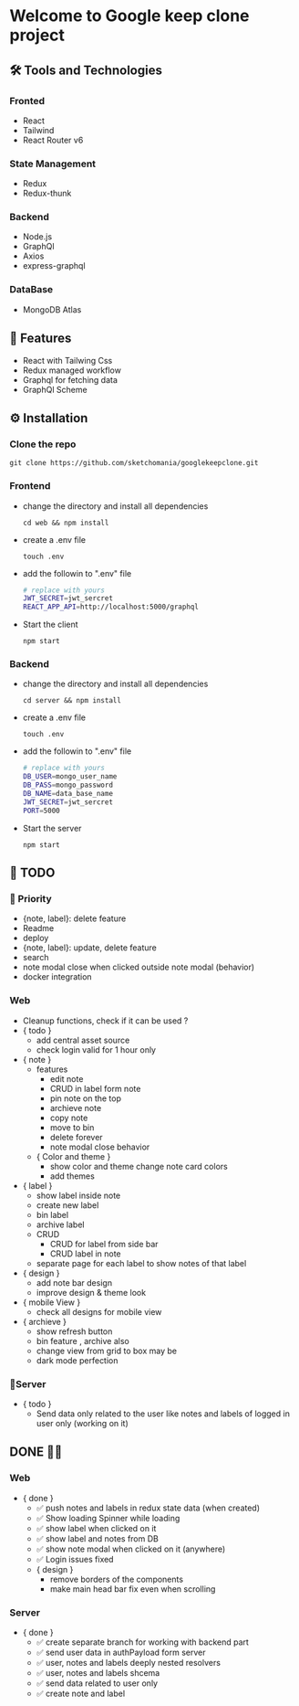 # Welcome to Google keep clone project

## 🛠️ Tools and Technologies

### Fronted

- React
- Tailwind
- React Router v6

### State Management

- Redux
- Redux-thunk

### Backend

- Node.js
- GraphQl
- Axios
- express-graphql

### DataBase

- MongoDB Atlas

## 📄 Features

- React with Tailwing Css
- Redux managed workflow
- Graphql for fetching data
- GraphQl Scheme

## ⚙️ Installation

### Clone the repo

```
git clone https://github.com/sketchomania/googlekeepclone.git
```

### Frontend

- change the directory and install all dependencies

  ```
  cd web && npm install
  ```

- create a .env file
  ```
  touch .env
  ```
- add the followin to ".env" file
  ```bash
  # replace with yours
  JWT_SECRET=jwt_sercret
  REACT_APP_API=http://localhost:5000/graphql
  ```
- Start the client
  ```
  npm start
  ```

### Backend

- change the directory and install all dependencies

  ```
  cd server && npm install
  ```

- create a .env file
  ```
  touch .env
  ```
- add the followin to ".env" file
  ```bash
  # replace with yours
  DB_USER=mongo_user_name
  DB_PASS=mongo_password
  DB_NAME=data_base_name
  JWT_SECRET=jwt_sercret
  PORT=5000
  ```
- Start the server
  ```
  npm start
  ```

## 📃 TODO

### 📌 Priority

- {note, label}: delete feature
- Readme
- deploy
- {note, label}: update, delete feature
- search
- note modal close when clicked outside note modal (behavior)
- docker integration

### Web

- Cleanup functions, check if it can be used ?
- { todo }
  - add central asset source
  - check login valid for 1 hour only
- { note }
  - features
    - edit note
    - CRUD in label form note
    - pin note on the top
    - archieve note
    - copy note
    - move to bin
    - delete forever
    - note modal close behavior
  - { Color and theme }
    - show color and theme change note card colors
    - add themes
- { label }
  - show label inside note
  - create new label
  - bin label
  - archive label
  - CRUD
    - CRUD for label from side bar
    - CRUD label in note
  - separate page for each label to show notes of that label
- { design }
  - add note bar design
  - improve design & theme look
- { mobile View }
  - check all designs for mobile view
- { archieve }
  - show refresh button
  - bin feature , archive also
  - change view from grid to box may be
  - dark mode perfection

### 📃Server

- { todo }
  - Send data only related to the user like notes and labels of logged in user only (working on it)

## DONE 🎉🎉

### Web

- { done }
  - ✅ push notes and labels in redux state data (when created)
  - ✅ Show loading Spinner while loading
  - ✅ show label when clicked on it
  - ✅ show label and notes from DB
  - ✅ show note modal when clicked on it (anywhere)
  - ✅ Login issues fixed
  - { design }
    - remove borders of the components
    - make main head bar fix even when scrolling

### Server

- { done }
  - ✅ create separate branch for working with backend part
  - ✅ send user data in authPayload form server
  - ✅ user, notes and labels deeply nested resolvers
  - ✅ user, notes and labels shcema
  - ✅ send data related to user only
  - ✅ create note and label

